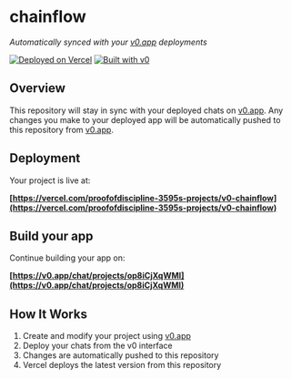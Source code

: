 # chainflow

*Automatically synced with your [v0.app](https://v0.app) deployments*

[![Deployed on Vercel](https://img.shields.io/badge/Deployed%20on-Vercel-black?style=for-the-badge&logo=vercel)](https://vercel.com/proofofdiscipline-3595s-projects/v0-chainflow)
[![Built with v0](https://img.shields.io/badge/Built%20with-v0.app-black?style=for-the-badge)](https://v0.app/chat/projects/op8iCjXqWMI)

## Overview

This repository will stay in sync with your deployed chats on [v0.app](https://v0.app).
Any changes you make to your deployed app will be automatically pushed to this repository from [v0.app](https://v0.app).

## Deployment

Your project is live at:

**[https://vercel.com/proofofdiscipline-3595s-projects/v0-chainflow](https://vercel.com/proofofdiscipline-3595s-projects/v0-chainflow)**

## Build your app

Continue building your app on:

**[https://v0.app/chat/projects/op8iCjXqWMI](https://v0.app/chat/projects/op8iCjXqWMI)**

## How It Works

1. Create and modify your project using [v0.app](https://v0.app)
2. Deploy your chats from the v0 interface
3. Changes are automatically pushed to this repository
4. Vercel deploys the latest version from this repository